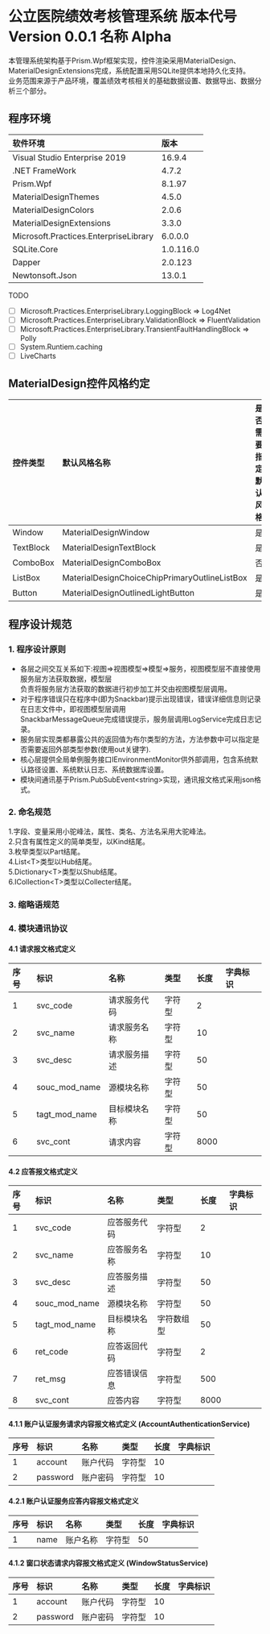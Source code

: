 #  公立医院绩效考核管理系统 版本代号 Version 0.0.1 名称 Alpha
  本管理系统架构基于Prism.Wpf框架实现，控件渲染采用MaterialDesign、MaterialDesignExtensions完成，系统配置采用SQLite提供本地持久化支持。   
业务范围来源于产品环境，覆盖绩效考核相关的基础数据设置、数据导出、数据分析三个部分。   

## 程序环境  
|软件环境         |   版本 | 
| :----          |  :---- |
| Visual Studio Enterprise 2019 | 16.9.4 |
| .NET FrameWork | 4.7.2 |
| Prism.Wpf      | 8.1.97 |
| MaterialDesignThemes | 4.5.0 |
| MaterialDesignColors | 2.0.6 |
| MaterialDesignExtensions | 3.3.0 |
| Microsoft.Practices.EnterpriseLibrary | 6.0.0.0 |
| SQLite.Core    | 1.0.116.0 |
| Dapper         | 2.0.123 |
| Newtonsoft.Json | 13.0.1 |

TODO
- [ ] Microsoft.Practices.EnterpriseLibrary.LoggingBlock => Log4Net  
- [ ] Microsoft.Practices.EnterpriseLibrary.ValidationBlock => FluentValidation  
- [ ] Microsoft.Practices.EnterpriseLibrary.TransientFaultHandlingBlock => Polly  
- [ ] System.Runtiem.caching  
- [ ] LiveCharts  

## MaterialDesign控件风格约定
| 控件类型  | 默认风格名称 | 是否需要指定默认风格 |
| :----          |  :---- |  :---- |
| Window | MaterialDesignWindow | 是 |
| TextBlock | MaterialDesignTextBlock | 是 |
| ComboBox | MaterialDesignComboBox | 否 |
| ListBox | MaterialDesignChoiceChipPrimaryOutlineListBox | 是 |
| Button | MaterialDesignOutlinedLightButton | 是 |

##  程序设计规范  
### 1. 程序设计原则
- 各层之间交互关系如下:视图=>视图模型=>模型=>服务，视图模型层不直接使用服务层方法获取数据，模型层  
  负责将服务层方法获取的数据进行初步加工并交由视图模型层调用。 
- 对于程序错误只在程序中(即为Snackbar)提示出现错误，错误详细信息则记录在日志文件中，即视图模型层调用  
  SnackbarMessageQueue完成错误提示，服务层调用LogService完成日志记录。   
- 服务层实现类都暴露公共的返回值为布尔类型的方法，方法参数中可以指定是否需要返回外部类型参数(使用out关键字).   
- 核心层提供全局单例服务接口IEnvironmentMonitor供外部调用，包含系统默认路径设置、系统默认日志、系统数据库设置。   
- 模块间通讯基于Prism.PubSubEvent\<string>实现，通讯报文格式采用json格式。  

### 2. 命名规范  
1.字段、变量采用小驼峰法，属性、类名、方法名采用大驼峰法。  
2.只含有属性定义的简单类型，以Kind结尾。  
3.枚举类型以Part结尾。  
4.List\<T>类型以Hub结尾。  
5.Dictionary\<T>类型以Shub结尾。  
6.ICollection\<T>类型以Collecter结尾。  

### 3. 缩略语规范  

###  4. 模块通讯协议
#### 4.1 请求报文格式定义
| 序号 |   标识   |    名称      |   类型 | 长度 | 字典标识 |
| :----|  :----  |  :----       | :----  |:---- |:---- |
|  1  | svc_code | 请求服务代码  | 字符型 |  2  |         |
|  2  | svc_name | 请求服务名称  | 字符型 |  10 |         |
|  3  | svc_desc | 请求服务描述  | 字符型 |  50 |         |
|  4  | souc_mod_name | 源模块名称   | 字符型 |  50 |         |
|  5  | tagt_mod_name | 目标模块名称   | 字符型 |  50 |         |
|  6  | svc_cont |  请求内容     | 字符型 |  8000 |         |

#### 4.2 应答报文格式定义
| 序号 |   标识   |    名称      |   类型 | 长度 | 字典标识 |
| :----|  :----  |  :----       | :----  |:---- |:---- |
|  1  | svc_code |  应答服务代码 | 字符型 |  2  |         |
|  2  | svc_name |  应答服务名称 | 字符型 |  10 |         |
|  3  | svc_desc |  应答服务描述 | 字符型 |  50 |         |
|  4  | souc_mod_name | 源模块名称   | 字符型 |  50 |         |
|  5  | tagt_mod_name | 目标模块名称   | 字符数组型 |  50 |         |
|  6  | ret_code |  应答返回代码 | 字符型 |  2  |         |
|  7  | ret_msg  |  应答错误信息 | 字符型 | 500 |         |
|  8  | svc_cont |  应答内容   | 字符型 |  8000 |         |

#### 4.1.1 账户认证服务请求内容报文格式定义  (AccountAuthenticationService)
| 序号 |   标识   |    名称      |   类型 | 长度 | 字典标识 |
| :----|  :----  |  :----       | :----  |:---- |:---- |
|  1  | account  | 账户代码  | 字符型 |  10  |         |
|  2  | password | 账户密码  | 字符型 |  10 |          |

#### 4.2.1 账户认证服务应答内容报文格式定义 
| 序号 |   标识   |    名称      |   类型 | 长度 | 字典标识 |
| :----|  :----  |  :----       | :----  |:---- |:---- |
|  1  | name     |  账户名称  | 字符型 |  50  |         |     |

#### 4.1.2 窗口状态请求内容报文格式定义  (WindowStatusService)
| 序号 |   标识   |    名称      |   类型 | 长度 | 字典标识 |
| :----|  :----  |  :----       | :----  |:---- |:---- |
|  1  | account  | 账户代码  | 字符型 |  10  |         |
|  2  | password | 账户密码  | 字符型 |  10 |          |